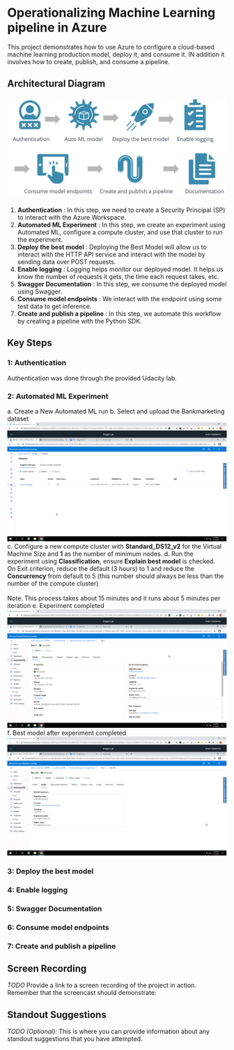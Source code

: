 # Operationalizing Machine Learning pipeline in Azure

This project demonstrates how to use Azure to configure a cloud-based machine learning production model, deploy it, and consume it. IN addition it involves how to create, publish, and consume a pipeline.

## Architectural Diagram
![alt Architectural Diagram](screenshots/ml-architecture.png)

1. **Authentication** : In this step, we need to create a Security Principal (SP) to interact with the Azure Workspace.
2. **Automated ML Experiment** : In this step, we create an experiment using Automated ML, configure a compute cluster, and use that cluster to run the experiment.
3. **Deploy the best model** : Deploying the Best Model will allow us to interact with the HTTP API service and interact with the model by sending data over POST requests.
4. **Enable logging** : Logging helps monitor our deployed model. It helps us know the number of requests it gets, the time each request takes, etc.
5. **Swagger Documentation** : In this step, we consume the deployed model using Swagger.
6. **Consume model endpoints** : We interact with the endpoint using some test data to get inference.
7. **Create and publish a pipeline** : In this step, we automate this workflow by creating a pipeline with the Python SDK. 

## Key Steps

### 1: Authentication
Authentication was done through the provided Udacity lab. 

### 2: Automated ML Experiment

a. Create a New Automated ML run
b. Select and upload the Bankmarketing dataset
![alt Architectural Diagram](screenshots/1-registered-datasets.png)
c. Configure a new compute cluster with **Standard_DS12_v2** for the Virtual Machine Size and **1** as the number of minimum nodes.
d. Run the experiment using **Classification**, ensure **Explain best model** is checked. <br> On Exit criterion, reduce the default (3 hours) to 1 and reduce the **Concurrency** from default to 5 (this number should always be less than the number of the compute cluster) <br><br> Note: This process takes about 15 minutes and it runs about 5 minutes per iteration
e. Experiment completed
![alt Experiment completed](screenshots/2-experiment-completed.png)
f. Best model after experiment completed
![alt Best model after experiment completed](screenshots/3-best-model-after-experiment-completed.png)

### 3: Deploy the best model

### 4: Enable logging

### 5: Swagger Documentation

### 6: Consume model endpoints

### 7: Create and publish a pipeline

## Screen Recording
*TODO* Provide a link to a screen recording of the project in action. Remember that the screencast should demonstrate:

## Standout Suggestions
*TODO (Optional):* This is where you can provide information about any standout suggestions that you have attempted.
